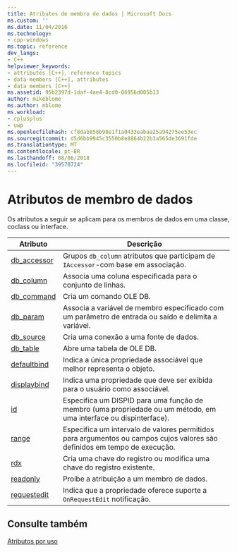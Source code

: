 ```yaml
---
title: Atributos de membro de dados | Microsoft Docs
ms.custom: ''
ms.date: 11/04/2016
ms.technology:
- cpp-windows
ms.topic: reference
dev_langs:
- C++
helpviewer_keywords:
- attributes [C++], reference topics
- data members [C++], attributes
- data members [C++]
ms.assetid: 95b2397d-1daf-4ae4-8cd0-06956d005b13
author: mikeblome
ms.author: mblome
ms.workload:
- cplusplus
- uwp
ms.openlocfilehash: cf8dab858b98e1f1a0433eabaa25a94275ee53ec
ms.sourcegitcommit: d5d6bb9945c3550b8e8864b22b3a565de3691fde
ms.translationtype: MT
ms.contentlocale: pt-BR
ms.lasthandoff: 08/06/2018
ms.locfileid: "39570724"
---
```

# <a name="data-member-attributes"></a>Atributos de membro de dados
Os atributos a seguir se aplicam para os membros de dados em uma classe, coclass ou interface.  
  
|Atributo|Descrição|  
|---------------|-----------------|  
|[db_accessor](../windows/db-accessor.md)|Grupos `db_column` atributos que participam de `IAccessor`-com base em associação.|  
|[db_column](../windows/db-column.md)|Associa uma coluna especificada para o conjunto de linhas.|  
|[db_command](../windows/db-command.md)|Cria um comando OLE DB.|  
|[db_param](../windows/db-param.md)|Associa a variável de membro especificado com um parâmetro de entrada ou saído e delimita a variável.|  
|[db_source](../windows/db-source.md)|Cria uma conexão a uma fonte de dados.|  
|[db_table](../windows/db-table.md)|Abre uma tabela de OLE DB.|  
|[defaultbind](../windows/defaultbind.md)|Indica a única propriedade associável que melhor representa o objeto.|  
|[displaybind](../windows/displaybind.md)|Indica uma propriedade que deve ser exibida para o usuário como associável.|  
|[id](../windows/id.md)|Especifica um DISPID para uma função de membro (uma propriedade ou um método, em uma interface ou dispinterface).|  
|[range](../windows/range-cpp.md)|Especifica um intervalo de valores permitidos para argumentos ou campos cujos valores são definidos em tempo de execução.|  
|[rdx](../windows/rdx.md)|Cria uma chave do registro ou modifica uma chave do registro existente.|  
|[readonly](../windows/readonly-cpp.md)|Proíbe a atribuição a um membro de dados.|  
|[requestedit](../windows/requestedit.md)|Indica que a propriedade oferece suporte a `OnRequestEdit` notificação.|  
  
## <a name="see-also"></a>Consulte também  
 [Atributos por uso](../windows/attributes-by-usage.md)